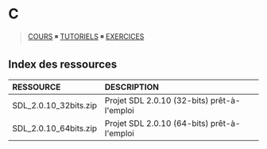 # C

> [COURS](https://www.youtube.com/playlist?list=PLrSOXFDHBtfEh6PCE39HERGgbbaIHhy4j) ◾ [TUTORIELS](https://www.youtube.com/playlist?list=PLrSOXFDHBtfECGo-do0Xf6o3fjc8Rta5N) ◾ [EXERCICES](https://www.youtube.com/playlist?list=PLrSOXFDHBtfF6lXQpJ4hBha76DsQufiEQ)

## Index des ressources

|RESSOURCE|DESCRIPTION|
|:--|:--|
|SDL_2.0.10_32bits.zip|Projet SDL 2.0.10 (32-bits) prêt-à-l'emploi|
|SDL_2.0.10_64bits.zip|Projet SDL 2.0.10 (64-bits) prêt-à-l'emploi|

